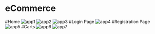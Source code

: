 # eCommerce
#Home
![app1](https://user-images.githubusercontent.com/63937933/195658498-407f6b67-e79e-419e-bc41-24447bac2fd4.png)
![app2](https://user-images.githubusercontent.com/63937933/195659493-4b984aa8-4b40-40a2-ab58-7a106abaa69f.png)
![app3](https://user-images.githubusercontent.com/63937933/195659545-b58133c8-a639-4645-92ae-99f79336555d.png)
#Login Page
![app4](https://user-images.githubusercontent.com/63937933/195659843-401ddd32-7abc-408d-a703-d6aa49a65cce.png)
#Registration Page
![app5](https://user-images.githubusercontent.com/63937933/195659925-ab20ad3d-b5a4-4b96-87c0-d11939296f34.png)
#Carts
![app6](https://user-images.githubusercontent.com/63937933/195660002-a0eaa6bb-5f72-4146-951f-838bb07d87a7.png)
![app7](https://user-images.githubusercontent.com/63937933/195660052-7bc905c4-2761-40b7-ace5-b7936c99c725.png)
